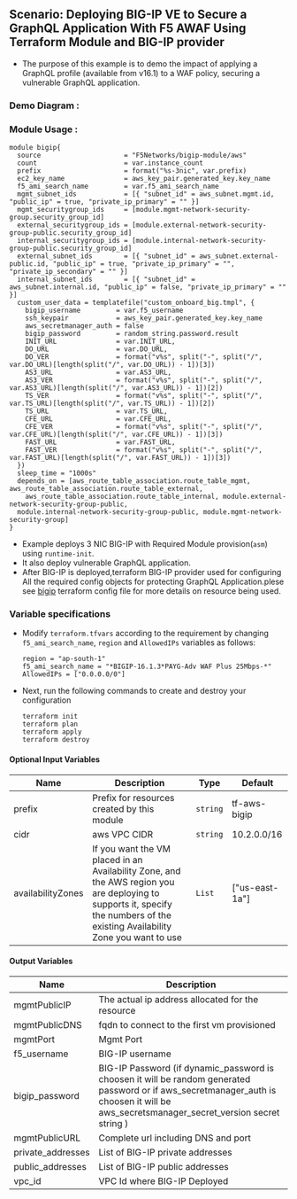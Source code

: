 ## Scenario: Deploying BIG-IP VE to Secure a GraphQL Application With F5 AWAF Using Terraform Module and BIG-IP provider

* The purpose of this example is to demo the impact of applying a GraphQL profile (available from v16.1) to a WAF policy, securing a vulnerable GraphQL application.

### Demo Diagram :



### Module Usage :

```hcl
module bigip{
  source                     = "F5Networks/bigip-module/aws"
  count                      = var.instance_count
  prefix                     = format("%s-3nic", var.prefix)
  ec2_key_name               = aws_key_pair.generated_key.key_name
  f5_ami_search_name         = var.f5_ami_search_name
  mgmt_subnet_ids            = [{ "subnet_id" = aws_subnet.mgmt.id, "public_ip" = true, "private_ip_primary" = "" }]
  mgmt_securitygroup_ids     = [module.mgmt-network-security-group.security_group_id]
  external_securitygroup_ids = [module.external-network-security-group-public.security_group_id]
  internal_securitygroup_ids = [module.internal-network-security-group-public.security_group_id]
  external_subnet_ids        = [{ "subnet_id" = aws_subnet.external-public.id, "public_ip" = true, "private_ip_primary" = "", "private_ip_secondary" = "" }]
  internal_subnet_ids        = [{ "subnet_id" = aws_subnet.internal.id, "public_ip" = false, "private_ip_primary" = "" }]
  custom_user_data = templatefile("custom_onboard_big.tmpl", {
    bigip_username         = var.f5_username
    ssh_keypair            = aws_key_pair.generated_key.key_name
    aws_secretmanager_auth = false
    bigip_password         = random_string.password.result
    INIT_URL               = var.INIT_URL,
    DO_URL                 = var.DO_URL,
    DO_VER                 = format("v%s", split("-", split("/", var.DO_URL)[length(split("/", var.DO_URL)) - 1])[3])
    AS3_URL                = var.AS3_URL,
    AS3_VER                = format("v%s", split("-", split("/", var.AS3_URL)[length(split("/", var.AS3_URL)) - 1])[2])
    TS_VER                 = format("v%s", split("-", split("/", var.TS_URL)[length(split("/", var.TS_URL)) - 1])[2])
    TS_URL                 = var.TS_URL,
    CFE_URL                = var.CFE_URL,
    CFE_VER                = format("v%s", split("-", split("/", var.CFE_URL)[length(split("/", var.CFE_URL)) - 1])[3])
    FAST_URL               = var.FAST_URL,
    FAST_VER               = format("v%s", split("-", split("/", var.FAST_URL)[length(split("/", var.FAST_URL)) - 1])[3])
  })
  sleep_time = "1000s"
  depends_on = [aws_route_table_association.route_table_mgmt, aws_route_table_association.route_table_external,
    aws_route_table_association.route_table_internal, module.external-network-security-group-public,
  module.internal-network-security-group-public, module.mgmt-network-security-group]
}
```

* Example deploys 3 NIC BIG-IP with Required Module provision(`asm`) using `runtime-init`.
* It also deploy vulnerable GraphQL application.
* After BIG-IP is deployed,terraform BIG-IP provider used for configuring All the required config objects for protecting GraphQL Application.plese see [bigip](https://github.com/F5Networks/terraform-aws-bigip-module/blob/main/examples/bigip_aws_3nic_deploy_awaf/bigip.tf) terraform config file for more details on resource being used.

### Variable specifications

- Modify `terraform.tfvars` according to the requirement by changing `f5_ami_search_name`, `region` and `AllowedIPs` variables as follows:

    ```hcl
    region = "ap-south-1"
    f5_ami_search_name = "*BIGIP-16.1.3*PAYG-Adv WAF Plus 25Mbps-*"
    AllowedIPs = ["0.0.0.0/0"]
    
    ```

- Next, run the following commands to create and destroy your configuration

    ```shell
    terraform init
    terraform plan
    terraform apply
    terraform destroy
    ```

#### Optional Input Variables

| Name | Description | Type | Default |
|------|-------------|------|---------|
| prefix | Prefix for resources created by this module | `string` | tf-aws-bigip |
| cidr | aws VPC CIDR | `string` | 10.2.0.0/16 |
| availabilityZones | If you want the VM placed in an Availability Zone, and the AWS region you are deploying to supports it, specify the numbers of the existing Availability Zone you want to use | `List` | ["us-east-1a"] |

#### Output Variables

| Name | Description |
|------|-------------|
| mgmtPublicIP | The actual ip address allocated for the resource |
| mgmtPublicDNS | fqdn to connect to the first vm provisioned |
| mgmtPort | Mgmt Port |
| f5\_username | BIG-IP username |
| bigip\_password | BIG-IP Password (if dynamic_password is choosen it will be random generated password or if aws_secretmanager_auth is choosen it will be aws_secretsmanager_secret_version secret string ) |
| mgmtPublicURL | Complete url including DNS and port|
| private\_addresses | List of BIG-IP private addresses |
| public\_addresses | List of BIG-IP public addresses |
| vpc\_id | VPC Id where BIG-IP Deployed |